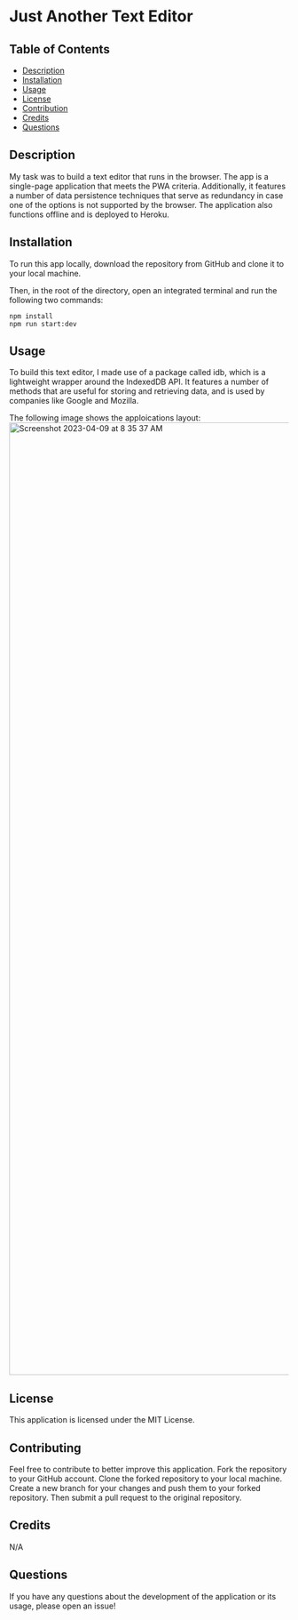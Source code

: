 # Just Another Text Editor

## Table of Contents
- [Description](#description)
- [Installation](#installation)
- [Usage](#usage)
- [License](#license)
- [Contribution](#contributing)
- [Credits](#credits)
- [Questions](#questions)


## Description
My task was to build a text editor that runs in the browser. The app is a single-page application that meets the PWA criteria. Additionally, it features a number of data persistence techniques that serve as redundancy in case one of the options is not supported by the browser. The application also functions offline and is deployed to Heroku. 


## Installation

To run this app locally, download the repository from GitHub and clone it to your local machine.

Then, in the root of the directory, open an integrated terminal and run the following two commands: 
```
npm install
npm run start:dev
```

## Usage

To build this text editor, I made use of a package called idb, which is a lightweight wrapper around the IndexedDB API. It features a number of methods that are useful for storing and retrieving data, and is used by companies like Google and Mozilla.

The following image shows the apploications layout:
<img width="1714" alt="Screenshot 2023-04-09 at 8 35 37 AM" src="https://user-images.githubusercontent.com/109991922/230772932-8640bdc8-6880-4422-86f8-e91917e41e32.png">



## License
This application is licensed under the MIT License. 


## Contributing

Feel free to contribute to better improve this application. Fork the repository to your GitHub account. Clone the forked repository to your local machine. Create a new branch for your changes and push them to your forked repository. Then submit a pull request to the original repository.


## Credits
N/A

## Questions
If you have any questions about the development of the application or its usage, please open an issue!

